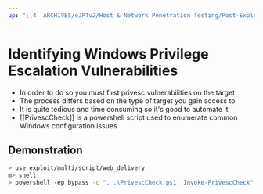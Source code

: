 ```yaml
---
up: "[[4. ARCHIVES/eJPTv2/Host & Network Penetration Testing/Post-Exploitation/Windows Privilege Escalation/Windows Privilege Escalation]]"
---
```


# Identifying Windows Privilege Escalation Vulnerabilities

- In order to do so you must first privesc vulnerabilities on the target
- The process differs based on the type of target you gain access to
- It is quite tedious and time consuming so it's good to automate it
- [[PrivescCheck]] is a powershell script used to enumerate common Windows configuration issues

## Demonstration

```bash
> use exploit/multi/script/web_delivery
m> shell
> powershell -ep bypass -c ". .\PrivescCheck.ps1; Invoke-PrivescCheck"
```
